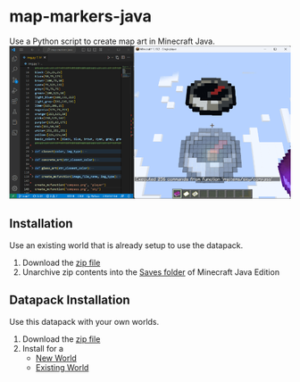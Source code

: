 # map-markers-java
Use a Python script to create map art in Minecraft Java.
![map-markers](/map-markers.png)

## Installation
Use an existing world that is already setup to use the datapack.
1. Download the [zip file](https://github.com/kirbycope/map-markers-java/archive/refs/heads/main.zip)
1. Unarchive zip contents into the [Saves folder](https://help.minecraft.net/hc/en-us/articles/4409159214605-Managing-Data-and-Game-Storage-in-Minecraft-Java-Edition) of Minecraft Java Edition

## Datapack Installation
Use this datapack with your own worlds.
1. Download the [zip file](https://github.com/kirbycope/map-markers-java/raw/main/map-markers.zip)
1. Install for a
   * [New World](https://minecraft.fandom.com/wiki/Tutorials/Installing_a_data_pack#At_the_creation_of_a_world)
   * [Existing World](https://minecraft.fandom.com/wiki/Tutorials/Installing_a_data_pack#In_an_existing_world)
